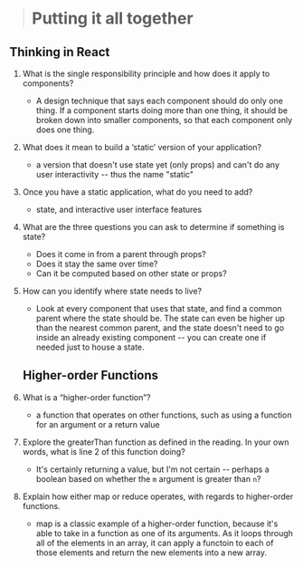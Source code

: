 > # Putting it all together

## Thinking in React

1. What is the single responsibility principle and how does it apply to components?
    - A design technique that says each component should do only one thing. If a component starts doing more than one thing, it should be broken down into smaller components, so that each component only does one thing.

1. What does it mean to build a ‘static’ version of your application?
    - a version that doesn't use state yet (only props) and can't do any user interactivity -- thus the name "static"

1. Once you have a static application, what do you need to add?
    - state, and interactive user interface features

1. What are the three questions you can ask to determine if something is state?
    - Does it come in from a parent through props?
    - Does it stay the same over time?
    - Can it be computed based on other state or props?

1. How can you identify where state needs to live?
    - Look at every component that uses that state, and find a common parent where the state should be. The state can even be higher up than the nearest common parent, and the state doesn't need to go inside an already existing component -- you can create one if needed just to house a state.

    ## Higher-order Functions

1. What is a “higher-order function”?
    - a function that operates on other functions, such as using a function for an argument or a return value

1. Explore the greaterThan function as defined in the reading. In your own words, what is line 2 of this function doing?
    - It's certainly returning a value, but I'm not certain -- perhaps a boolean based on whether the `m` argument is greater than `n`?

1. Explain how either map or reduce operates, with regards to higher-order functions.
    - map is a classic example of a higher-order function, because it's able to take in a function as one of its arguments. As it loops through all of the elements in an array, it can apply a functoin to each of those elements and return the new elements into a new array.